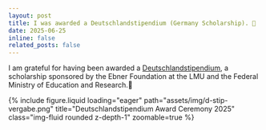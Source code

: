 ```yaml
---
layout: post
title: I was awarded a Deutschlandstipendium (Germany Scholarship). 🎉
date: 2025-06-25
inline: false
related_posts: false
---
```


I am grateful for having been awarded a [Deutschlandstipendium](https://www.deutschlandstipendium.de/deutschlandstipendium/de/services/english/english_node.html), a scholarship sponsored by the Ebner Foundation at the LMU and the Federal Ministry of Education and Research.🎉

{% include figure.liquid loading="eager" path="assets/img/d-stip-vergabe.png" title="Deutschlandstipendium Award Ceremony 2025" class="img-fluid rounded z-depth-1" zoomable=true %}
